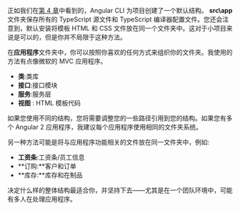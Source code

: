正如我们在[第 4 章](04.html#_Chapter_4_)中看到的，Angular CLI 为项目创建了一个默认结构。 **src\app** 文件夹保存所有的 TypeScript 源文件和 TypeScript 编译器配置文件。您还会注意到，默认安装将模板 HTML 和 CSS 文件放在同一个文件夹中。这对于小项目来说是可以的，但是你并不局限于这种方法。

在**应用程序**文件夹中，你可以按照你喜欢的任何方式来组织你的文件夹。我使用的方法有点像微软的 MVC 应用程序。

*   **类**:类库
*   **接口**:接口模块
*   **服务**:服务层
*   **视图** : HTML 模板代码

如果您使用不同的结构，您将需要调整您的一些路径引用到您的结构。如果您有多个 Angular 2 应用程序，我建议每个应用程序使用相同的文件夹系统。

另一种方法可能是将与应用程序功能相关的文件放在同一文件夹中，例如:

*   **工资条**:工资条/员工信息
*   **订购:**客户和订单
*   **库存:**库存和在制品

决定什么样的整体结构最适合你，并坚持下去——尤其是在一个团队环境中，可能有多人在处理应用程序。